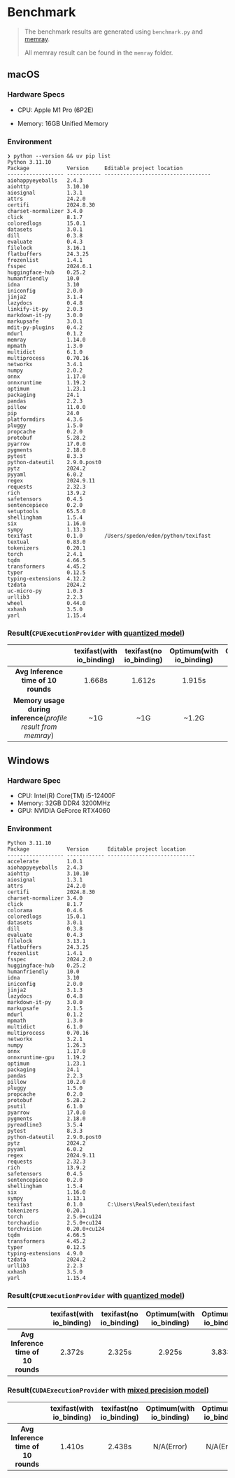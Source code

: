 # Benchmark

> The benchmark results are generated using `benchmark.py` and [memray](https://github.com/bloomberg/memray).
>
> All memray result can be found in the `memray` folder.

## macOS

### Hardware Specs

- CPU: Apple M1 Pro (6P2E)

- Memory: 16GB Unified Memory

### Environment

```
❯ python --version && uv pip list
Python 3.11.10
Package            Version     Editable project location
------------------ ----------- ----------------------------------
aiohappyeyeballs   2.4.3
aiohttp            3.10.10
aiosignal          1.3.1
attrs              24.2.0
certifi            2024.8.30
charset-normalizer 3.4.0
click              8.1.7
coloredlogs        15.0.1
datasets           3.0.1
dill               0.3.8
evaluate           0.4.3
filelock           3.16.1
flatbuffers        24.3.25
frozenlist         1.4.1
fsspec             2024.6.1
huggingface-hub    0.25.2
humanfriendly      10.0
idna               3.10
iniconfig          2.0.0
jinja2             3.1.4
lazydocs           0.4.8
linkify-it-py      2.0.3
markdown-it-py     3.0.0
markupsafe         3.0.1
mdit-py-plugins    0.4.2
mdurl              0.1.2
memray             1.14.0
mpmath             1.3.0
multidict          6.1.0
multiprocess       0.70.16
networkx           3.4.1
numpy              2.0.2
onnx               1.17.0
onnxruntime        1.19.2
optimum            1.23.1
packaging          24.1
pandas             2.2.3
pillow             11.0.0
pip                24.0
platformdirs       4.3.6
pluggy             1.5.0
propcache          0.2.0
protobuf           5.28.2
pyarrow            17.0.0
pygments           2.18.0
pytest             8.3.3
python-dateutil    2.9.0.post0
pytz               2024.2
pyyaml             6.0.2
regex              2024.9.11
requests           2.32.3
rich               13.9.2
safetensors        0.4.5
sentencepiece      0.2.0
setuptools         65.5.0
shellingham        1.5.4
six                1.16.0
sympy              1.13.3
texifast           0.1.0       /Users/spedon/eden/python/texifast
textual            0.83.0
tokenizers         0.20.1
torch              2.4.1
tqdm               4.66.5
transformers       4.45.2
typer              0.12.5
typing-extensions  4.12.2
tzdata             2024.2
uc-micro-py        1.0.3
urllib3            2.2.3
wheel              0.44.0
xxhash             3.5.0
yarl               1.15.4
```

### Result(`CPUExecutionProvider` with [quantized model](https://huggingface.co/Spedon/texify-quantized-onnx/tree/main))

|                                                                 | texifast(with io_binding) | texifast(no io_binding) | Optimum(with io_binding) | Optimum(no io_binding) |
| :-------------------------------------------------------------: | :-----------------------: | :---------------------: | :----------------------: | :--------------------: |
|               **Avg Inference time of 10 rounds**               |          1.668s           |         1.612s          |          1.915s          |         2.447s         |
| **Memory usage during inference**(_profile result from memray_) |            ~1G            |           ~1G           |          ~1.2G           |         ~1.2G          |

## Windows

### Hardware Spec

- CPU: Intel(R) Core(TM) i5-12400F
- Memory: 32GB DDR4 3200MHz
- GPU: NVIDIA GeForce RTX4060

### Environment

```
Python 3.11.10
Package            Version      Editable project location
------------------ ------------ ----------------------------
accelerate         1.0.1
aiohappyeyeballs   2.4.3
aiohttp            3.10.10
aiosignal          1.3.1
attrs              24.2.0
certifi            2024.8.30
charset-normalizer 3.4.0
click              8.1.7
colorama           0.4.6
coloredlogs        15.0.1
datasets           3.0.1
dill               0.3.8
evaluate           0.4.3
filelock           3.13.1
flatbuffers        24.3.25
frozenlist         1.4.1
fsspec             2024.2.0
huggingface-hub    0.25.2
humanfriendly      10.0
idna               3.10
iniconfig          2.0.0
jinja2             3.1.3
lazydocs           0.4.8
markdown-it-py     3.0.0
markupsafe         2.1.5
mdurl              0.1.2
mpmath             1.3.0
multidict          6.1.0
multiprocess       0.70.16
networkx           3.2.1
numpy              1.26.3
onnx               1.17.0
onnxruntime-gpu    1.19.2
optimum            1.23.1
packaging          24.1
pandas             2.2.3
pillow             10.2.0
pluggy             1.5.0
propcache          0.2.0
protobuf           5.28.2
psutil             6.1.0
pyarrow            17.0.0
pygments           2.18.0
pyreadline3        3.5.4
pytest             8.3.3
python-dateutil    2.9.0.post0
pytz               2024.2
pyyaml             6.0.2
regex              2024.9.11
requests           2.32.3
rich               13.9.2
safetensors        0.4.5
sentencepiece      0.2.0
shellingham        1.5.4
six                1.16.0
sympy              1.13.1
texifast           0.1.0        C:\Users\RealS\eden\texifast
tokenizers         0.20.1
torch              2.5.0+cu124
torchaudio         2.5.0+cu124
torchvision        0.20.0+cu124
tqdm               4.66.5
transformers       4.45.2
typer              0.12.5
typing-extensions  4.9.0
tzdata             2024.2
urllib3            2.2.3
xxhash             3.5.0
yarl               1.15.4
```

### Result(`CPUExecutionProvider` with [quantized model](https://huggingface.co/Spedon/texify-quantized-onnx/tree/main))

|                                     | texifast(with io_binding) | texifast(no io_binding) | Optimum(with io_binding) | Optimum(no io_binding) |
| :---------------------------------: | :-----------------------: | :---------------------: | :----------------------: | :--------------------: |
| **Avg Inference time of 10 rounds** |          2.372s           |         2.325s          |          2.925s          |         3.833s         |

### Result(`CUDAExecutionProvider` with [mixed precision model](https://huggingface.co/Spedon/texify-fp16-onnx/tree/main))

|                                     | texifast(with io_binding) | texifast(no io_binding) | Optimum(with io_binding) | Optimum(no io_binding) |
| :---------------------------------: | :-----------------------: | :---------------------: | :----------------------: | :--------------------: |
| **Avg Inference time of 10 rounds** |          1.410s           |         2.438s          |        N/A(Error)        |       N/A(Error)       |
